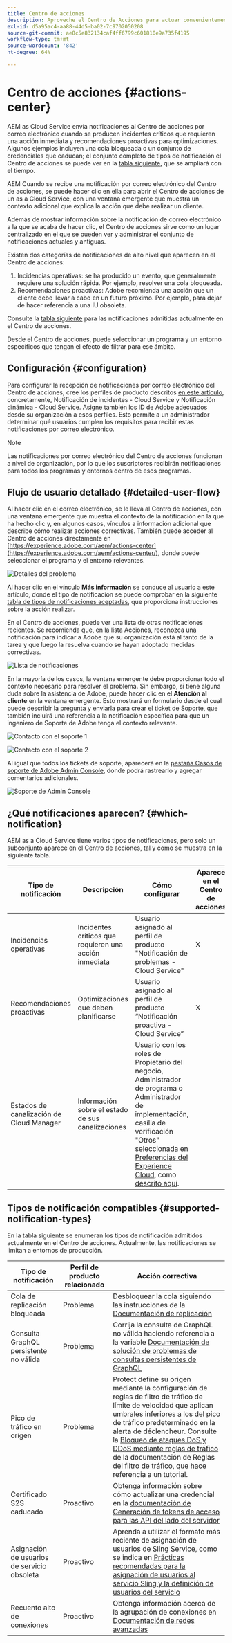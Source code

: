 ```yaml
---
title: Centro de acciones
description: Aproveche el Centro de Acciones para actuar convenientemente sobre incidentes y otra información importante
exl-id: d5a95ac4-aa88-44d5-ba02-7c9702050208
source-git-commit: ae8c5e832134caf4ff6799c601810e9a735f4195
workflow-type: tm+mt
source-wordcount: '842'
ht-degree: 64%

---
```


# Centro de acciones {#actions-center}

AEM as Cloud Service envía notificaciones al Centro de acciones por correo electrónico cuando se producen incidentes críticos que requieren una acción inmediata y recomendaciones proactivas para optimizaciones. Algunos ejemplos incluyen una cola bloqueada o un conjunto de credenciales que caducan; el conjunto completo de tipos de notificación el Centro de acciones se puede ver en la [tabla siguiente](#supported-notification-types), que se ampliará con el tiempo.

AEM Cuando se recibe una notificación por correo electrónico del Centro de acciones, se puede hacer clic en ella para abrir el Centro de acciones de un as a Cloud Service, con una ventana emergente que muestra un contexto adicional que explica la acción que debe realizar un cliente.

Además de mostrar información sobre la notificación de correo electrónico a la que se acaba de hacer clic, el Centro de acciones sirve como un lugar centralizado en el que se pueden ver y administrar el conjunto de notificaciones actuales y antiguas. <!-- It can be accessed directly at the url TBD (Alexandru: I'm intentionally keeping it TBD for now so customers do not find it) -->

Existen dos categorías de notificaciones de alto nivel que aparecen en el Centro de acciones:

1. Incidencias operativas: se ha producido un evento, que generalmente requiere una solución rápida. Por ejemplo, resolver una cola bloqueada.
1. Recomendaciones proactivas: Adobe recomienda una acción que un cliente debe llevar a cabo en un futuro próximo. Por ejemplo, para dejar de hacer referencia a una IU obsoleta.

Consulte la [tabla siguiente](#supported-notification-types) para las notificaciones admitidas actualmente en el Centro de acciones.

Desde el Centro de acciones, puede seleccionar un programa y un entorno específicos que tengan el efecto de filtrar para ese ámbito.

## Configuración {#configuration}

Para configurar la recepción de notificaciones por correo electrónico del Centro de acciones, cree los perfiles de producto descritos [en este artículo](/help/journey-onboarding/notification-profiles.md), concretamente, Notificación de incidentes - Cloud Service y Notificación dinámica - Cloud Service. Asigne también los ID de Adobe adecuados desde su organización a esos perfiles. Esto permite a un administrador determinar qué usuarios cumplen los requisitos para recibir estas notificaciones por correo electrónico.

>[!NOTE]
>Las notificaciones por correo electrónico del Centro de acciones funcionan a nivel de organización, por lo que los suscriptores recibirán notificaciones para todos los programas y entornos dentro de esos programas.

## Flujo de usuario detallado {#detailed-user-flow}

Al hacer clic en el correo electrónico, se le lleva al Centro de acciones, con una ventana emergente que muestra el contexto de la notificación en la que ha hecho clic y, en algunos casos, vínculos a información adicional que describe cómo realizar acciones correctivas. También puede acceder al Centro de acciones directamente en [https://experience.adobe.com/aem/actions-center](https://experience.adobe.com/aem/actions-center/), donde puede seleccionar el programa y el entorno relevantes.

![Detalles del problema](/help/operations/assets/incident-details.png)

Al hacer clic en el vínculo **Más información** se conduce al usuario a este artículo, donde el tipo de notificación se puede comprobar en la siguiente [tabla de tipos de notificaciones aceptadas](#supported-notification-types), que proporciona instrucciones sobre la acción realizar.

En el Centro de acciones, puede ver una lista de otras notificaciones recientes. Se recomienda que, en la lista Acciones, reconozca una notificación para indicar a Adobe que su organización está al tanto de la tarea y que luego la resuelva cuando se hayan adoptado medidas correctivas.

![Lista de notificaciones](/help/operations/assets/notification-list.png)

En la mayoría de los casos, la ventana emergente debe proporcionar todo el contexto necesario para resolver el problema. Sin embargo, si tiene alguna duda sobre la asistencia de Adobe, puede hacer clic en el **Atención al cliente** en la ventana emergente. Esto mostrará un formulario desde el cual puede describir la pregunta y enviarla para crear el ticket de Soporte, que también incluirá una referencia a la notificación específica para que un ingeniero de Soporte de Adobe tenga el contexto relevante.

![Contacto con el soporte 1](/help/operations/assets/contact-support1.png)

![Contacto con el soporte 2](/help/operations/assets/contact-support2.png)

Al igual que todos los tickets de soporte, aparecerá en la [pestaña Casos de soporte de Adobe Admin Console](https://helpx.adobe.com/enterprise/using/support-for-enterprise.html?lang=es), donde podrá rastrearlo y agregar comentarios adicionales.

![Soporte de Admin Console](/help/operations/assets/admin-console-support.png)

## ¿Qué notificaciones aparecen? {#which-notification}

AEM as a Cloud Service tiene varios tipos de notificaciones, pero solo un subconjunto aparece en el Centro de acciones, tal y como se muestra en la siguiente tabla.

| Tipo de notificación | Descripción | Cómo configurar | Aparece en el Centro de acciones |
|---------------------------------|-----------------------------------------------|---------------------------------------------------------------------------------------------------------------------------------------------------------------------------------------------------------------------------------------------------------|---------------------------|
| Incidencias operativas | Incidentes críticos que requieren una acción inmediata | Usuario asignado al perfil de producto &quot;Notificación de problemas - Cloud Service&quot; | X |
| Recomendaciones proactivas | Optimizaciones que deben planificarse | Usuario asignado al perfil de producto “Notificación proactiva - Cloud Service” | X |
| Estados de canalización de Cloud Manager | Información sobre el estado de sus canalizaciones | Usuario con los roles de Propietario del negocio, Administrador de programa o Administrador de implementación, casilla de verificación &quot;Otros&quot; seleccionada en [Preferencias del Experience Cloud](https://experience.adobe.com/preferences), como [descrito aquí](/help/implementing/cloud-manager/notifications.md). |                           |

## Tipos de notificación compatibles {#supported-notification-types}

En la tabla siguiente se enumeran los tipos de notificación admitidos actualmente en el Centro de acciones. Actualmente, las notificaciones se limitan a entornos de producción.

| Tipo de notificación | Perfil de producto relacionado | Acción correctiva |
|---------------------------------|-------------------------|-----------------------------------------------------------------------------------------------------------------------------------------------------------------------------------------------------------------------------------------------------------------------------------------------------------------------------------------------------------------------------------------------------------------|
| Cola de replicación bloqueada | Problema | Desbloquear la cola siguiendo las instrucciones de la [Documentación de replicación](/help/operations/replication.md#troubleshooting) |
| Consulta GraphQL persistente no válida | Problema | Corrija la consulta de GraphQL no válida haciendo referencia a la variable [Documentación de solución de problemas de consultas persistentes de GraphQL](https://experienceleague.adobe.com/docs/experience-manager-cloud-service/content/headless/graphql-api/persisted-queries-troubleshoot.html) |
| Pico de tráfico en origen | Problema | Protect define su origen mediante la configuración de reglas de filtro de tráfico de límite de velocidad que aplican umbrales inferiores a los del pico de tráfico predeterminado en la alerta de déclencheur.  Consulte la [Bloqueo de ataques DoS y DDoS mediante reglas de tráfico](/help/security/traffic-filter-rules-including-waf.md#blocking-dos-and-ddos-attacks-using-traffic-filter-rules) de la documentación de Reglas del filtro de tráfico, que hace referencia a un tutorial. |
| Certificado S2S caducado | Proactivo | Obtenga información sobre cómo actualizar una credencial en la [documentación de Generación de tokens de acceso para las API del lado del servidor](/help/implementing/developing/introduction/generating-access-tokens-for-server-side-apis.md#refresh-credentials) | Recuento alto de conexiones | Proactivo | Obtenga información acerca de la agrupación de conexiones en [Agrupación de conexiones junto con documentación de redes avanzadas](/help/security/configuring-advanced-networking.md#connection-pooling-advanced-networking) |
| Asignación de usuarios de servicio obsoleta | Proactivo | Aprenda a utilizar el formato más reciente de asignación de usuarios de Sling Service, como se indica en [Prácticas recomendadas para la asignación de usuarios al servicio Sling y la definición de usuarios del servicio](https://experienceleague.adobe.com/en/docs/experience-manager-cloud-service/content/security/best-practices-for-sling-service-user-mapping-and-service-user-definition) |
| Recuento alto de conexiones | Proactivo | Obtenga información acerca de la agrupación de conexiones en [Documentación de redes avanzadas](/help/security/configuring-advanced-networking.md#connection-pooling-advanced-networking) |
